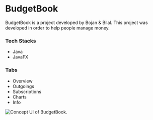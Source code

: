 # BudgetBook

BudgetBook is a project developed by Bojan & Bilal. This project was developed in order to help people manage money. 

### Tech Stacks

- Java
- JavaFX

### Tabs

- Overview
- Outgoings
- Subscriptions
- Charts
- Info

![Concept UI of BudgetBook.](https://cdn.discordapp.com/attachments/970607432579575838/970618622848426004/unknown.png)
